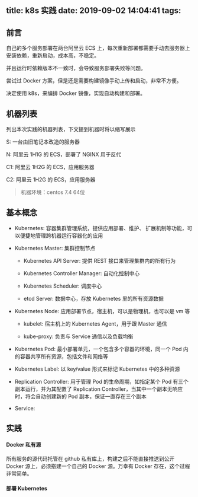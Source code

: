 title: k8s 实践
date: 2019-09-02 14:04:41
tags:
---

## 前言

自己的多个服务部署在两台阿里云 ECS 上，每次重新部署都需要手动去服务器上安装依赖，重新启动，成本高，不稳定。

并且运行时依赖版本不一致时，会导致服务部署失败等问题。

尝试过 Docker 方案，但是还是需要构建镜像手动上传和启动，非常不方便。

决定使用 k8s，来编排 Docker 镜像，实现自动构建和部署。

## 机器列表

列出本次实践的机器列表，下文提到机器时将以缩写展示

S: 一台由旧笔记本改造的服务器

N: 阿里云 1H1G 的 ECS，部署了 NGINX 用于反代

C1: 阿里云 1H2G 的 ECS，应用服务器

C2: 阿里云 1H2G 的 ECS，应用服务器

> 机器环境：centos 7.4 64位

## 基本概念

* Kubernetes: 容器集群管理系统，提供应用部署、维护、 扩展机制等功能，可以便捷地管理跨机器运行容器化的应用

* Kubernetes Master: 集群控制节点

  * Kubernetes API Server: 提供 REST 接口来管理集群内的所有行为

  * Kubernetes Controller Manager: 自动化控制中心

  * Kubernetes Scheduler: 调度中心

  * etcd Server: 数据中心，存放 Kubernetes 里的所有资源数据

* Kubernetes Node: 应用部署节点，宿主机，可以是物理机，也可以是 vm 等

  * kubelet: 宿主机上的 Kubernetes Agent，用于跟 Master 通信

  * kube-proxy: 负责与 Service 通信以及负载均衡

* Kubernetes Pod: 最小部署单元，一个包含多个容器的环境，同一个 Pod 内的容器共享所有资源，包括文件和网络等

* Kubernetes Label: 以 key/value 形式来标记 Kubernetes 中的多种资源

* Replication Controller: 用于管理 Pod 的生命周期，如指定某个 Pod 有三个副本运行，并为其配置了 Replication Controller，当其中一个副本无响应时，将会自动创建新的 Pod 副本，保证一直存在三个副本

* Service:


## 实践

#### Docker 私有源

所有服务的源代码托管在 github 私有库上，构建之后不能直接推送到公开 Docker 源上，必须搭建一个自己的 Docker 源。万幸有 Docker 存在，这个过程非常简单。




#### 部署 Kubernetes















